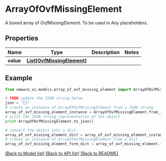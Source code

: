 # ArrayOfOvfMissingElement

A boxed array of *OvfMissingElement*. To be used in *Any* placeholders. 

## Properties
Name | Type | Description | Notes
------------ | ------------- | ------------- | -------------
**value** | [**List[OvfMissingElement]**](OvfMissingElement.md) |  | 

## Example

```python
from vmware_vi.models.array_of_ovf_missing_element import ArrayOfOvfMissingElement

# TODO update the JSON string below
json = "{}"
# create an instance of ArrayOfOvfMissingElement from a JSON string
array_of_ovf_missing_element_instance = ArrayOfOvfMissingElement.from_json(json)
# print the JSON string representation of the object
print ArrayOfOvfMissingElement.to_json()

# convert the object into a dict
array_of_ovf_missing_element_dict = array_of_ovf_missing_element_instance.to_dict()
# create an instance of ArrayOfOvfMissingElement from a dict
array_of_ovf_missing_element_form_dict = array_of_ovf_missing_element.from_dict(array_of_ovf_missing_element_dict)
```
[[Back to Model list]](../README.md#documentation-for-models) [[Back to API list]](../README.md#documentation-for-api-endpoints) [[Back to README]](../README.md)



